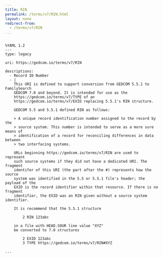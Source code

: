 ```yaml
---
title: RIN
permalink: /terms/v7/RIN.html
layout: none
redirect-from:
  - /terms/v7/RIN
...
```


```

%YAML 1.2
---
type: legacy

uri: https://gedcom.io/terms/v7/RIN

descriptions:
  - Record ID Number
  - |
    This URI is defined to support conversion from GEDCOM 5.5.1 to FamilySearch
    GEDCOM 7.0 and beyond. It is intended for use as the
    https://gedcom.io/terms/v7/TYPE of an 
    https://gedcom.io/terms/v7/EXID replacing 5.5.1's RIN structure.

    GEDCOM 5.5 and 5.5.1 defined RIN as follows:
    
    > A unique record identification number assigned to the record by the
    > source system. This number is intended to serve as a more sure means of
    > identification of a record for reconciling differences in data between
    > two interfacing systems.
    
    URLs beginning https://gedcom.io/terms/v7/RIN are used to represent
    such source systems if they did not have a dedicated URI. The fragment
    identifer of this URI (the part after the #) represents how the source
    system was identified in the 5.5 or 5.5.1 file's header; the payload of the
    EXID is the record identifier within that resource. If there is no fragment
    identifier, the EXID was an RIN given without a source system identifier.
    
    It is recommend that the 5.5.1 structure
    
        2 RIN 123abc
    
    in a file with HEAD.SOUR line value "XYZ"
    be converted to 7.0 structures
    
        2 EXID 123abc
        3 TYPE https://gedcom.io/terms/v7/RIN#XYZ

...

```
